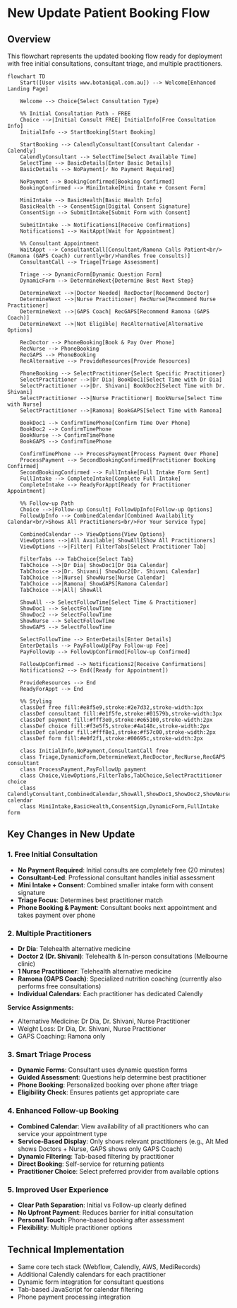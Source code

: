 # New Update Patient Booking Flow

## Overview
This flowchart represents the updated booking flow ready for deployment with free initial consultations, consultant triage, and multiple practitioners.

```mermaid
flowchart TD
    Start([User visits www.botaniqal.com.au]) --> Welcome[Enhanced Landing Page]
    
    Welcome --> Choice{Select Consultation Type}
    
    %% Initial Consultation Path - FREE
    Choice -->|Initial Consult FREE| InitialInfo[Free Consultation Info]
    InitialInfo --> StartBooking[Start Booking]
    
    StartBooking --> CalendlyConsultant[Consultant Calendar - Calendly]
    CalendlyConsultant --> SelectTime[Select Available Time]
    SelectTime --> BasicDetails[Enter Basic Details]
    BasicDetails --> NoPayment[✓ No Payment Required]
    
    NoPayment --> BookingConfirmed[Booking Confirmed]
    BookingConfirmed --> MiniIntake[Mini Intake + Consent Form]
    
    MiniIntake --> BasicHealth[Basic Health Info]
    BasicHealth --> ConsentSign[Digital Consent Signature]
    ConsentSign --> SubmitIntake[Submit Form with Consent]
    
    SubmitIntake --> Notifications1[Receive Confirmations]
    Notifications1 --> WaitAppt[Wait for Appointment]
    
    %% Consultant Appointment
    WaitAppt --> ConsultantCall[Consultant/Ramona Calls Patient<br/>(Ramona (GAPS Coach) currently<br/>handles free consults)]
    ConsultantCall --> Triage[Triage Assessment]
    
    Triage --> DynamicForm[Dynamic Question Form]
    DynamicForm --> DetermineNext{Determine Best Next Step}
    
    DetermineNext -->|Doctor Needed| RecDoctor[Recommend Doctor]
    DetermineNext -->|Nurse Practitioner| RecNurse[Recommend Nurse Practitioner]
    DetermineNext -->|GAPS Coach| RecGAPS[Recommend Ramona (GAPS Coach)]
    DetermineNext -->|Not Eligible| RecAlternative[Alternative Options]
    
    RecDoctor --> PhoneBooking[Book & Pay Over Phone]
    RecNurse --> PhoneBooking
    RecGAPS --> PhoneBooking
    RecAlternative --> ProvideResources[Provide Resources]
    
    PhoneBooking --> SelectPractitioner{Select Specific Practitioner}
    SelectPractitioner -->|Dr Dia| BookDoc1[Select Time with Dr Dia]
    SelectPractitioner -->|Dr. Shivani| BookDoc2[Select Time with Dr. Shivani]
    SelectPractitioner -->|Nurse Practitioner| BookNurse[Select Time with Nurse]
    SelectPractitioner -->|Ramona| BookGAPS[Select Time with Ramona]
    
    BookDoc1 --> ConfirmTimePhone[Confirm Time Over Phone]
    BookDoc2 --> ConfirmTimePhone
    BookNurse --> ConfirmTimePhone
    BookGAPS --> ConfirmTimePhone
    
    ConfirmTimePhone --> ProcessPayment[Process Payment Over Phone]
    ProcessPayment --> SecondBookingConfirmed[Practitioner Booking Confirmed]
    SecondBookingConfirmed --> FullIntake[Full Intake Form Sent]
    FullIntake --> CompleteIntake[Complete Full Intake]
    CompleteIntake --> ReadyForAppt[Ready for Practitioner Appointment]
    
    %% Follow-up Path
    Choice -->|Follow-up Consult| FollowUpInfo[Follow-up Options]
    FollowUpInfo --> CombinedCalendar[Combined Availability Calendar<br/>Shows All Practitioners<br/>For Your Service Type]
    
    CombinedCalendar --> ViewOptions{View Options}
    ViewOptions -->|All Available| ShowAll[Show All Practitioners]
    ViewOptions -->|Filter| FilterTabs[Select Practitioner Tab]
    
    FilterTabs --> TabChoice{Select Tab}
    TabChoice -->|Dr Dia| ShowDoc1[Dr Dia Calendar]
    TabChoice -->|Dr. Shivani| ShowDoc2[Dr. Shivani Calendar]
    TabChoice -->|Nurse| ShowNurse[Nurse Calendar]
    TabChoice -->|Ramona| ShowGAPS[Ramona Calendar]
    TabChoice -->|All| ShowAll
    
    ShowAll --> SelectFollowTime[Select Time & Practitioner]
    ShowDoc1 --> SelectFollowTime
    ShowDoc2 --> SelectFollowTime
    ShowNurse --> SelectFollowTime
    ShowGAPS --> SelectFollowTime
    
    SelectFollowTime --> EnterDetails[Enter Details]
    EnterDetails --> PayFollowUp[Pay Follow-up Fee]
    PayFollowUp --> FollowUpConfirmed[Follow-up Confirmed]
    
    FollowUpConfirmed --> Notifications2[Receive Confirmations]
    Notifications2 --> End([Ready for Appointment])
    
    ProvideResources --> End
    ReadyForAppt --> End
    
    %% Styling
    classDef free fill:#e8f5e9,stroke:#2e7d32,stroke-width:3px
    classDef consultant fill:#e1f5fe,stroke:#01579b,stroke-width:3px
    classDef payment fill:#fff3e0,stroke:#e65100,stroke-width:2px
    classDef choice fill:#f3e5f5,stroke:#4a148c,stroke-width:2px
    classDef calendar fill:#fff8e1,stroke:#f57c00,stroke-width:2px
    classDef form fill:#e0f2f1,stroke:#00695c,stroke-width:2px
    
    class InitialInfo,NoPayment,ConsultantCall free
    class Triage,DynamicForm,DetermineNext,RecDoctor,RecNurse,RecGAPS consultant
    class ProcessPayment,PayFollowUp payment
    class Choice,ViewOptions,FilterTabs,TabChoice,SelectPractitioner choice
    class CalendlyConsultant,CombinedCalendar,ShowAll,ShowDoc1,ShowDoc2,ShowNurse,ShowGAPS calendar
    class MiniIntake,BasicHealth,ConsentSign,DynamicForm,FullIntake form
```

## Key Changes in New Update

### 1. Free Initial Consultation
- **No Payment Required**: Initial consults are completely free (20 minutes)
- **Consultant-Led**: Professional consultant handles initial assessment
- **Mini Intake + Consent**: Combined smaller intake form with consent signature
- **Triage Focus**: Determines best practitioner match
- **Phone Booking & Payment**: Consultant books next appointment and takes payment over phone

### 2. Multiple Practitioners
- **Dr Dia**: Telehealth alternative medicine
- **Doctor 2 (Dr. Shivani)**: Telehealth & In-person consultations (Melbourne clinic)
- **1 Nurse Practitioner**: Telehealth alternative medicine
- **Ramona (GAPS Coach)**: Specialized nutrition coaching (currently also performs free consultations)
- **Individual Calendars**: Each practitioner has dedicated Calendly

**Service Assignments:**
- Alternative Medicine: Dr Dia, Dr. Shivani, Nurse Practitioner
- Weight Loss: Dr Dia, Dr. Shivani, Nurse Practitioner
- GAPS Coaching: Ramona only

### 3. Smart Triage Process
- **Dynamic Forms**: Consultant uses dynamic question forms
- **Guided Assessment**: Questions help determine best practitioner
- **Phone Booking**: Personalized booking over phone after triage
- **Eligibility Check**: Ensures patients get appropriate care

### 4. Enhanced Follow-up Booking
- **Combined Calendar**: View availability of all practitioners who can service your appointment type
- **Service-Based Display**: Only shows relevant practitioners (e.g., Alt Med shows Doctors + Nurse, GAPS shows only GAPS Coach)
- **Dynamic Filtering**: Tab-based filtering by practitioner
- **Direct Booking**: Self-service for returning patients
- **Practitioner Choice**: Select preferred provider from available options

### 5. Improved User Experience
- **Clear Path Separation**: Initial vs Follow-up clearly defined
- **No Upfront Payment**: Reduces barrier for initial consultation
- **Personal Touch**: Phone-based booking after assessment
- **Flexibility**: Multiple practitioner options

## Technical Implementation
- Same core tech stack (Webflow, Calendly, AWS, MediRecords)
- Additional Calendly calendars for each practitioner
- Dynamic form integration for consultant questions
- Tab-based JavaScript for calendar filtering
- Phone payment processing integration